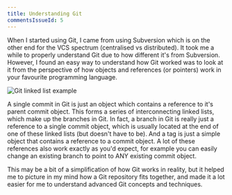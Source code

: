 ```yaml
---
title: Understanding Git
commentsIssueId: 5
---
```


When I started using Git, I came from using Subversion which is on the other end for the VCS spectrum (centralised vs distributed). It took me a while to properly understand Git due to how different it's from Subversion. However, I found an easy way to understand how Git worked was to look at it from the perspective of how objects and references (or pointers) work in your favourite programming language.

![Git linked list example][example]

A single commit in Git is just an object which contains a reference to it's parent commit object. This forms a series of interconnecting linked lists, which make up the branches in Git. In fact, a branch in Git is really just a reference to a single commit object, which is usually located at the end of one of these linked lists (but doesn't have to be). And a tag is just a simple object that contains a reference to a commit object. A lot of these references also work exactly as you'd expect, for example you can easily change an existing branch to point to ANY existing commit object.

This may be a bit of a simplification of how Git works in reality, but it helped me to picture in my mind how a Git repository fits together, and made it a lot easier for me to understand advanced Git concepts and techniques.

[example]: /assets/content/blog/git-linked-list-example.png
